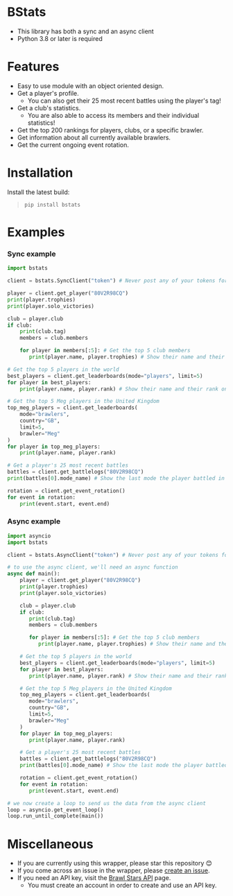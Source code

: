 # BStats

- This library has both a sync and an async client
- Python 3.8 or later is required

# Features

- Easy to use module with an object oriented design.
- Get a player's profile.
   - You can also get their 25 most recent battles using the player's tag!
- Get a club's statistics.
   - You are also able to access its members and their individual statistics!
- Get the top 200 rankings for players, clubs, or a specific brawler.
- Get information about all currently available brawlers.
- Get the current ongoing event rotation.

# Installation

Install the latest build:

> `pip install bstats`


# Examples

### Sync example
```py
import bstats

client = bstats.SyncClient("token") # Never post any of your tokens for APIs on a public github!

player = client.get_player("80V2R98CQ")
print(player.trophies)
print(player.solo_victories)

club = player.club
if club:
    print(club.tag)
    members = club.members

    for player in members[:5]: # Get the top 5 club members
       print(player.name, player.trophies) # Show their name and their trophies

# Get the top 5 players in the world
best_players = client.get_leaderboards(mode="players", limit=5)
for player in best_players:
    print(player.name, player.rank) # Show their name and their rank on the leaderboard

# Get the top 5 Meg players in the United Kingdom
top_meg_players = client.get_leaderboards(
    mode="brawlers",
    country="GB",
    limit=5,
    brawler="Meg"
)
for player in top_meg_players:
    print(player.name, player.rank)

# Get a player's 25 most recent battles
battles = client.get_battlelogs("80V2R98CQ")
print(battles[0].mode_name) # Show the last mode the player battled in

rotation = client.get_event_rotation()
for event in rotation:
    print(event.start, event.end)
```

### Async example
```py
import asyncio
import bstats

client = bstats.AsyncClient("token") # Never post any of your tokens for APIs on a public github!

# to use the async client, we'll need an async function
async def main():
    player = client.get_player("80V2R98CQ")
    print(player.trophies)
    print(player.solo_victories)

    club = player.club
    if club:
       print(club.tag)
       members = club.members

       for player in members[:5]: # Get the top 5 club members
          print(player.name, player.trophies) # Show their name and their trophies

    # Get the top 5 players in the world
    best_players = client.get_leaderboards(mode="players", limit=5)
    for player in best_players:
       print(player.name, player.rank) # Show their name and their rank on the leaderboard

    # Get the top 5 Meg players in the United Kingdom
    top_meg_players = client.get_leaderboards(
       mode="brawlers",
       country="GB",
       limit=5,
       brawler="Meg"
    )
    for player in top_meg_players:
       print(player.name, player.rank)

    # Get a player's 25 most recent battles
    battles = client.get_battlelogs("80V2R98CQ")
    print(battles[0].mode_name) # Show the last mode the player battled in

    rotation = client.get_event_rotation()
    for event in rotation:
       print(event.start, event.end)

# we now create a loop to send us the data from the async client
loop = asyncio.get_event_loop()
loop.run_until_complete(main())
```

# Miscellaneous

- If you are currently using this wrapper, please star this repository 😊
- If you come across an issue in the wrapper, please [create an issue](https://github.com/Bimi05/bstats/issues).
- If you need an API key, visit the [Brawl Stars API](https://developer.brawlstars.com/#/) page.
   - You must create an account in order to create and use an API key.
